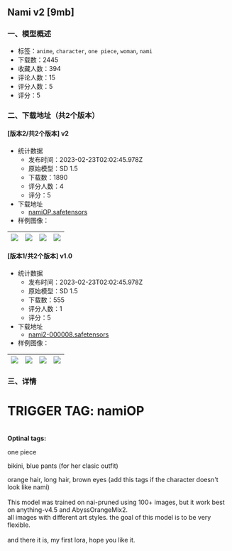 ## Nami v2 [9mb]
### 一、模型概述

- 标签：`anime`, `character`, `one piece`, `woman`, `nami`
- 下载数：2445
- 收藏人数：394
- 评论人数：15
- 评分人数：5
- 评分：5

### 二、下载地址（共2个版本）

#### [版本2/共2个版本] v2

- 统计数据
  - 发布时间：2023-02-23T02:02:45.978Z
  - 原始模型：SD 1.5
  - 下载数：1890
  - 评分人数：4
  - 评分：5
- 下载地址
  - [namiOP.safetensors](https://civitai.com/api/download/models/14013)
- 样例图像：

| <img src="https://image.civitai.com/xG1nkqKTMzGDvpLrqFT7WA/93b3ac1a-06a6-4753-e5ab-a717cd0f6200/width=450/136291.jpeg" /> | <img src="https://image.civitai.com/xG1nkqKTMzGDvpLrqFT7WA/f37ff82d-5ad7-4bb3-d5b6-22b1d059a000/width=450/136296.jpeg" /> | <img src="https://image.civitai.com/xG1nkqKTMzGDvpLrqFT7WA/ccd8a535-eff2-44c3-f761-75412a881400/width=450/136292.jpeg" /> | <img src="https://image.civitai.com/xG1nkqKTMzGDvpLrqFT7WA/59a06e67-2ea9-49e8-74f7-81dbd9433a00/width=450/136299.jpeg" /> |
| ---- | ---- | ---- | ---- |

#### [版本1/共2个版本] v1.0

- 统计数据
  - 发布时间：2023-02-23T02:02:45.978Z
  - 原始模型：SD 1.5
  - 下载数：555
  - 评分人数：1
  - 评分：5
- 下载地址
  - [nami2-000008.safetensors](https://civitai.com/api/download/models/13633)
- 样例图像：

| <img src="https://image.civitai.com/xG1nkqKTMzGDvpLrqFT7WA/28d86487-89b3-45e3-0443-e47ac960e600/width=450/131934.jpeg" /> | <img src="https://image.civitai.com/xG1nkqKTMzGDvpLrqFT7WA/be69625d-469c-4602-1165-47bdf4afc100/width=450/131935.jpeg" /> | <img src="https://image.civitai.com/xG1nkqKTMzGDvpLrqFT7WA/46052bdf-ea78-4359-0155-d9c417a7c200/width=450/131961.jpeg" /> | <img src="https://image.civitai.com/xG1nkqKTMzGDvpLrqFT7WA/729c70bb-3b3d-418e-5d6d-2fd0a982bb00/width=450/131937.jpeg" /> |
| ---- | ---- | ---- | ---- |


### 三、详情
<h1><strong>TRIGGER TAG: </strong>namiOP</h1><p><br /><strong>Optinal tags:</strong></p><p>one piece</p><p>bikini, blue pants (for her clasic outfit)</p><p>orange hair, long hair, brown eyes (add this tags if the character doesn't look like nami)<br /><br />This model was trained on nai-pruned using 100+ images, but it work best on anything-v4.5 and AbyssOrangeMix2.<br />all images with different art styles. the goal of this model is to be very flexible.<br /><br />and there it is, my first lora, hope you like it.<br /><br /><br /></p>